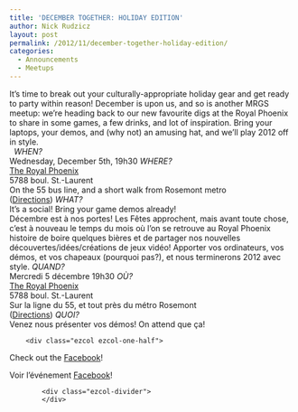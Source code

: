```yaml
---
title: 'DECEMBER TOGETHER: HOLIDAY EDITION'
author: Nick Rudzicz
layout: post
permalink: /2012/11/december-together-holiday-edition/
categories:
  - Announcements
  - Meetups
---
```

<div class="ezcol ezcol-one-half">
It&#8217;s time to break out your culturally-appropriate holiday gear and get ready to party within reason! December is upon us, and so is another MRGS meetup: we&#8217;re heading back to our new favourite digs at the Royal Phoenix to share in some games, a few drinks, and lot of inspiration.
Bring your laptops, your demos, and (why not) an amusing hat, and we&#8217;ll play 2012 off in style.<br /> &nbsp;
<em>WHEN?</em><br /> Wednesday, December 5th, 19h30
<em>WHERE?</em><br /> <a href="http://royalphoenixbar.com/">The Royal Phoenix</a><br /> 5788 boul. St.-Laurent<br /> On the 55 bus line, and a short walk from Rosemont metro<br /> (<a href="https://maps.google.com/maps?q=the+royal+phoenix">Directions</a>)
<em>WHAT?</em><br /> It&#8217;s a social! Bring your game demos already!</div><div class="ezcol ezcol-one-half ezcol-last">
D&eacute;cembre est &agrave; nos portes! Les F&ecirc;tes approchent, mais avant toute chose, c&#8217;est &agrave; nouveau le temps du mois o&ugrave; l&#8217;on se retrouve au Royal Phoenix histoire de boire quelques bi&egrave;res et de partager nos nouvelles d&eacute;couvertes/id&eacute;es/cr&eacute;ations de jeux vid&eacute;o!
Apporter vos ordinateurs, vos d&eacute;mos, et vos chapeaux (pourquoi pas?), et nous terminerons 2012 avec style.
<em>QUAND?</em><br /> Mercredi 5 d&eacute;cembre 19h30
<em>OÙ?</em><br /> <a href="http://royalphoenixbar.com/">The Royal Phoenix</a><br /> 5788 boul. St.-Laurent<br /> Sur la ligne du 55, et tout pr&egrave;s du m&eacute;tro Rosemont<br /> (<a href="https://maps.google.com/maps?q=the+royal+phoenix">Directions</a>)
<em>QUOI?</em><br /> Venez nous pr&eacute;senter vos d&eacute;mos! On attend que ça!<br /> </div><div class="ezcol-divider">
        </div>
        
        <div class="ezcol ezcol-one-half">
Check out the <a href="https://www.facebook.com/events/449328325131894/">Facebook</a>!</div><div class="ezcol ezcol-one-half ezcol-last">
              Voir l&#8217;événement <a href="https://www.facebook.com/events/449328325131894/">Facebook</a>!
            </div>
            
            <div class="ezcol-divider">
            </div>
